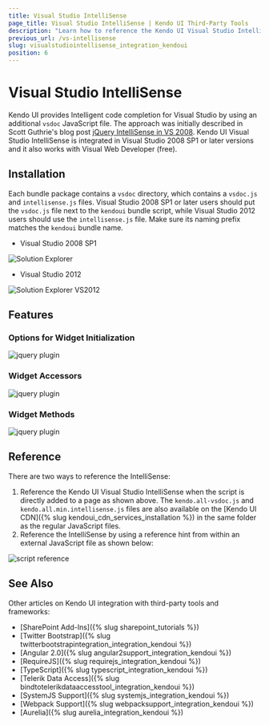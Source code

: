 ```yaml
---
title: Visual Studio IntelliSense
page_title: Visual Studio IntelliSense | Kendo UI Third-Party Tools
description: "Learn how to reference the Kendo UI Visual Studio IntelliSense by using an additional vsdoc or IntelliSense JavaScript file."
previous_url: /vs-intellisense
slug: visualstudiointellisense_integration_kendoui
position: 6
---
```


# Visual Studio IntelliSense

Kendo UI provides Intelligent code completion for Visual Studio by using an additional `vsdoc` JavaScript file. The approach was initially described in Scott Guthrie's blog post [jQuery IntelliSense in VS 2008](http://weblogs.asp.net/scottgu/archive/2008/11/21/jquery-intellisense-in-vs-2008.aspx). Kendo UI Visual Studio IntelliSense is integrated in Visual Studio 2008 SP1 or later versions and it also works with Visual Web Developer (free).

## Installation

Each bundle package contains a `vsdoc` directory, which contains a `vsdoc.js` and `intellisense.js` files. Visual Studio 2008 SP1 or later users should put the `vsdoc.js` file next to the `kendoui` bundle script, while Visual Studio 2012 users should use the `intellisense.js` file. Make sure its naming prefix matches the `kendoui` bundle name.

- Visual Studio 2008 SP1

![Solution Explorer](../images/vsdoc/solution-explorer.png)

- Visual Studio 2012

![Solution Explorer VS2012](../images/vsdoc/solution-explorer-vs2012.png)

## Features

### Options for Widget Initialization

![jquery plugin](../images/vsdoc/jquery-plugin.png)

### Widget Accessors

![jquery plugin](../images/vsdoc/jquery-accessor.png)

### Widget Methods

![jquery plugin](../images/vsdoc/widget-method.png)

## Reference

There are two ways to reference the IntelliSense:

1. Reference the Kendo UI Visual Studio IntelliSense when the script is directly added to a page as shown above. The `kendo.all-vsdoc.js` and `kendo.all.min.intellisense.js` files are also available on the [Kendo UI CDN]({% slug kendoui_cdn_services_installation %}) in the same folder as the regular JavaScript files.
1. Reference the IntelliSense by using a reference hint from within an external JavaScript file as shown below:

![script reference](../images/vsdoc/js-reference.png)

## See Also

Other articles on Kendo UI integration with third-party tools and frameworks:

* [SharePoint Add-Ins]({% slug sharepoint_tutorials %})
* [Twitter Bootstrap]({% slug twitterbootstrapintegration_integration_kendoui %})
* [Angular 2.0]({% slug angular2support_integration_kendoui %})
* [RequireJS]({% slug requirejs_integration_kendoui %})
* [TypeScript]({% slug typescript_integration_kendoui %})
* [Telerik Data Access]({% slug bindtotelerikdataaccesstool_integration_kendoui %})
* [SystemJS Support]({% slug systemjs_integration_kendoui %})
* [Webpack Support]({% slug webpacksupport_integration_kendoui %})
* [Aurelia]({% slug aurelia_integration_kendoui %})
